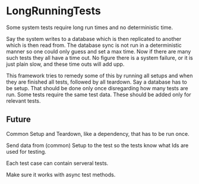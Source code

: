 # LongRunningTests

Some system tests require long run times and no deterministic time.

Say the system writes to a database which is then replicated to another which is then read from. The database sync is not run in a deterministic manner so one could only guess and set a max time.
Now if there are many such tests they all have a time out. No figure there is a system failure, or it is just plain slow, and these time outs will add upp.

This framework tries to remedy some of this by running all setups and when they are finished all tests, followed by all teardown.
Say a database has to be setup. That should be done only once disregarding how many tests are run. Some tests require the same test data. These should be added only for relevant tests.

## Future

Common Setup and Teardown, like a  dependency, that has to be run once.

Send data from (common) Setup to the test so the tests know what Ids are used for testing.

Each test case can contain serveral tests.

Make sure it works with async test methods.